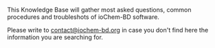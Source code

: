 This Knowledge Base will gather most asked questions, common procedures and troubleshots of ioChem-BD software.

Please write to contact@iochem-bd.org in case you don't find here the information you are searching for.   

